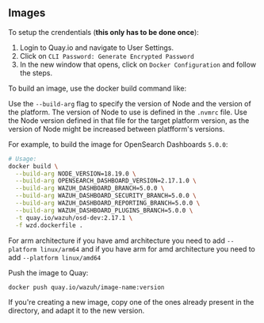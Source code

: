 ## Images

To setup the crendentials (**this only has to be done once**):

1. Login to Quay.io and navigate to User Settings.
2. Click on `CLI Password: Generate Encrypted Password`
3. In the new window that opens, click on `Docker Configuration` and follow the steps.

To build an image, use the docker build command like:

Use the `--build-arg` flag to specify the version of Node and the version of
the platform. The version of Node to use is defined in the `.nvmrc` file. Use
the Node version defined in that file for the target platform version, as the
version of Node might be increased between platfform's versions.

For example, to build the image for OpenSearch Dashboards `5.0.0`:

```bash
# Usage:
docker build \
  --build-arg NODE_VERSION=18.19.0 \
  --build-arg OPENSEARCH_DASHBOARD_VERSION=2.17.1.0 \
  --build-arg WAZUH_DASHBOARD_BRANCH=5.0.0 \
  --build-arg WAZUH_DASHBOARD_SECURITY_BRANCH=5.0.0 \
  --build-arg WAZUH_DASHBOARD_REPORTING_BRANCH=5.0.0 \
  --build-arg WAZUH_DASHBOARD_PLUGINS_BRANCH=5.0.0 \
  -t quay.io/wazuh/osd-dev:2.17.1 \
  -f wzd.dockerfile .
```

For arm architecture if you have amd architecture you need to add `--platform linux/arm64` and if you have arm for amd architecture you need to add `--platform linux/amd64`  

Push the image to Quay:

```bash
docker push quay.io/wazuh/image-name:version
```

If you're creating a new image, copy one of the ones already present
in the directory, and adapt it to the new version.